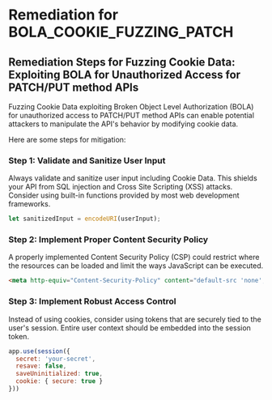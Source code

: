 # Remediation for BOLA_COOKIE_FUZZING_PATCH

## Remediation Steps for Fuzzing Cookie Data: Exploiting BOLA for Unauthorized Access for PATCH/PUT method APIs

Fuzzing Cookie Data exploiting Broken Object Level Authorization (BOLA) for unauthorized access to PATCH/PUT method APIs can enable potential attackers to manipulate the API's behavior by modifying cookie data. 

Here are some steps for mitigation:

### Step 1: Validate and Sanitize User Input
Always validate and sanitize user input including Cookie Data. This shields your API from SQL injection and Cross Site Scripting (XSS) attacks. Consider using built-in functions provided by most web development frameworks.

```javascript
let sanitizedInput = encodeURI(userInput);
```

### Step 2: Implement Proper Content Security Policy
A properly implemented Content Security Policy (CSP) could restrict where the resources can be loaded and limit the ways JavaScript can be executed.

```html
<meta http-equiv="Content-Security-Policy" content="default-src 'none'; script-src 'self'; connect-src 'self'; img-src 'self'; style-src 'self';">
```

### Step 3: Implement Robust Access Control
Instead of using cookies, consider using tokens that are securely tied to the user's session. Entire user context should be embedded into the session token.

```javascript
app.use(session({
  secret: 'your-secret',
  resave: false,
  saveUninitialized: true,
  cookie: { secure: true }
}))
```